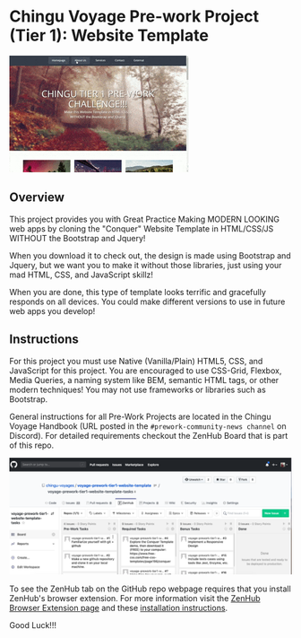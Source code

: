 # Chingu Voyage Pre-work Project (Tier 1): Website Template

![Tier1 Website Template](./assets/Tier1_Website_Template.gif)

## Overview
This project provides you with Great Practice Making MODERN LOOKING web apps by cloning the "Conquer" Website Template
in HTML/CSS/JS WITHOUT the Bootstrap and Jquery!

When you download it to check out, the design is made using Bootstrap and Jquery, but we want you to make it without
those libraries, just using your mad HTML, CSS, and JavaScript skillz!

When you are done, this type of template looks terrific and gracefully responds on all devices. You could make different 
versions to use in future web apps you develop!

## Instructions

For this project you must use Native (Vanilla/Plain) HTML5, CSS, and JavaScript for this project. You are encouraged to use
CSS-Grid, Flexbox, Media Queries, a naming system like BEM, semantic HTML tags, or other modern techniques! You may not use frameworks or libraries such as Bootstrap.

General instructions for all Pre-Work Projects are located in the Chingu Voyage Handbook (URL posted in the
`#prework-community-news channel` on Discord). For detailed requirements checkout the ZenHub Board that is part of this repo.

![ZenHub Screenshot](./assets/ZenHub_screenshot.png)

To see the ZenHub tab on the GitHub repo webpage requires that you install ZenHub's browser extension. For more
information visit the [ZenHub Browser Extension page](https://www.zenhub.com/extension) and these [installation instructions](https://www.zenhub.com/extension).

Good Luck!!!
